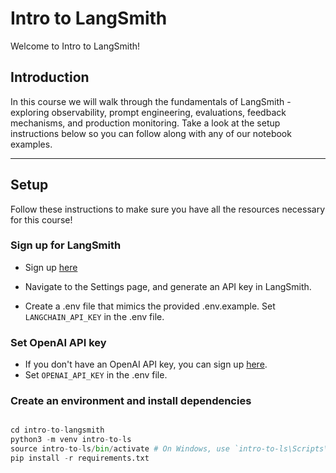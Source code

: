 # Intro to LangSmith

Welcome to Intro to LangSmith!

## Introduction

In this course we will walk through the fundamentals of LangSmith - exploring observability, prompt engineering, evaluations, feedback mechanisms, and production monitoring. Take a look at the setup instructions below so you can follow along with any of our notebook examples.

---

## Setup

Follow these instructions to make sure you have all the resources necessary for this course!

### Sign up for LangSmith

* Sign up [here](https://smith.langchain.com/)

* Navigate to the Settings page, and generate an API key in LangSmith.
* Create a .env file that mimics the provided .env.example. Set `LANGCHAIN_API_KEY` in the .env file.

### Set OpenAI API key

* If you don't have an OpenAI API key, you can sign up [here](https://openai.com/index/openai-api/).
* Set `OPENAI_API_KEY` in the .env file.

### Create an environment and install dependencies

```py

cd intro-to-langsmith
python3 -m venv intro-to-ls
source intro-to-ls/bin/activate # On Windows, use `intro-to-ls\Scripts\activate`
pip install -r requirements.txt
```
